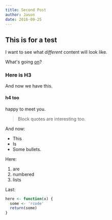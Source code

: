 ```yaml
---
title: Second Post
author: Jason
date: 2016-09-25
---
```


## This is for a test

I want to see what *different* content will look like.

What's going [on](link)?

### Here is H3

And now we have this.

#### h4 too

happy to meet you.

> Block quotes are interesting too.

And now:

* This
* Is
* Some bullets.

Here:

1. are 
2. numbered
3. lists

Last:

```r
here <- function(x) {
  some <- 'rcode'
  return(some)
}
```
